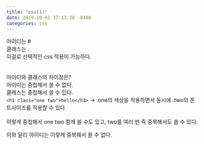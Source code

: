 ```yaml
---
title: "css(1)"
date: 2019-10-01 37:13:20 -0400
categories: css
---
```

 
아이디는 #  
클래스는 .  
이걸로 선택적인 css 적용이 가능하다.  
<br><br>
아이디와 클래스의 차이점은?  
아이디는 중첩해서 쓸 수 없다.  
클래스는 중첩해서 쓸 수 있다.   
​```<h1 class="one two">hello</h1>​``` -> .one의 색상을 적용하면서 동시에 .two의 폰트사이즈를 적용할 수 있다.  
<br>
이렇게 중첩해서 one two 함께 쓸 수도 있고, two를 여러 번 즉 중복해서도 쓸 수 있다.  

이와 달리 아이디는 이렇게 중복해서 쓸 수 없다.  

